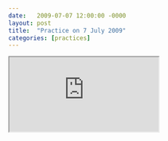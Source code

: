 ```yaml
---
date:   2009-07-07 12:00:00 -0000
layout: post
title:  "Practice on 7 July 2009"
categories: [practices]
---
```

<iframe src="https://www.youtube.com/embed/dP4ly7l0w8w?rel=0" allowfullscreen="allowfullscreen"></iframe>

